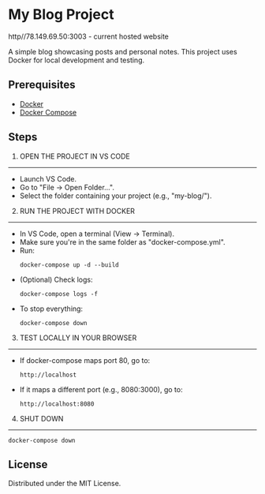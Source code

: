 # My Blog Project

http//78.149.69.50:3003  -  current hosted website

A simple blog showcasing posts and personal notes. This project uses Docker for local development and testing.

## Prerequisites
- [Docker](https://www.docker.com/)
- [Docker Compose](https://docs.docker.com/compose/)

## Steps

1) OPEN THE PROJECT IN VS CODE  
--------------------------------  
- Launch VS Code.  
- Go to "File → Open Folder…".  
- Select the folder containing your project (e.g., "my-blog/").  

2) RUN THE PROJECT WITH DOCKER  
--------------------------------  
- In VS Code, open a terminal (View → Terminal).  
- Make sure you're in the same folder as "docker-compose.yml".  
- Run:  
    ```
    docker-compose up -d --build
    ```
- (Optional) Check logs:  
    ```
    docker-compose logs -f
    ```
- To stop everything:  
    ```
    docker-compose down
    ```

3) TEST LOCALLY IN YOUR BROWSER  
--------------------------------  
- If docker-compose maps port 80, go to:  
    ```
    http://localhost
    ```
- If it maps a different port (e.g., 8080:3000), go to:  
    ```
    http://localhost:8080
    ```

4) SHUT DOWN  
--------------------------------  
```
docker-compose down
```


## License
Distributed under the MIT License.
